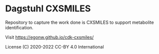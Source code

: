 # Dagstuhl CXSMILES 

Repository to capture the work done is CXSMILES to support metabolite identification.

Visit https://egonw.github.io/cdk-cxsmiles/

License (C) 2020-2022 CC-BY 4.0 International

